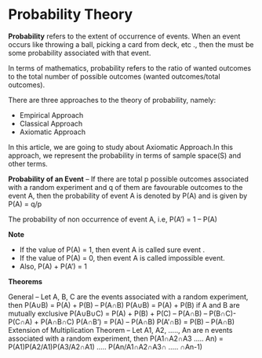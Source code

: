 # Probability Theory

**Probability** refers to the extent of occurrence of events. When an event occurs like throwing a ball, picking a card from deck, etc ., then the must be some probability associated with that event.

In terms of mathematics, probability refers to the ratio of wanted outcomes to the total number of possible outcomes (wanted outcomes/total outcomes). 

There are three approaches to the theory of probability, namely:

- Empirical Approach
- Classical Approach
- Axiomatic Approach

In this article, we are going to study about Axiomatic Approach.In this approach, we represent the probability in terms of sample space(S) and other terms.

**Probability of an Event** – If there are total p possible outcomes associated with a random experiment and q of them are favourable outcomes to the event A, then the probability of event A is denoted by P(A) and is given by P(A) = q/p 

The probability of non occurrence of event A, i.e, P(A’) = 1 – P(A)

**Note**

- If the value of P(A) = 1, then event A is called sure event .
- If the value of P(A) = 0, then event A is called impossible event.
- Also, P(A) + P(A’) = 1

**Theorems**

General – Let A, B, C are the events associated with a random experiment, then
P(A∪B) = P(A) + P(B) – P(A∩B)
P(A∪B) = P(A) + P(B) if A and B are mutually exclusive
P(A∪B∪C) = P(A) + P(B) + P(C) – P(A∩B) – P(B∩C)- P(C∩A) + P(A∩B∩C)
P(A∩B’) = P(A) – P(A∩B)
P(A’∩B) = P(B) – P(A∩B)
Extension of Multiplication Theorem – Let A1, A2, ….., An are n events associated with a random experiment, then
P(A1∩A2∩A3 ….. An) = P(A1)P(A2/A1)P(A3/A2∩A1) ….. P(An/A1∩A2∩A3∩ ….. ∩An-1)

